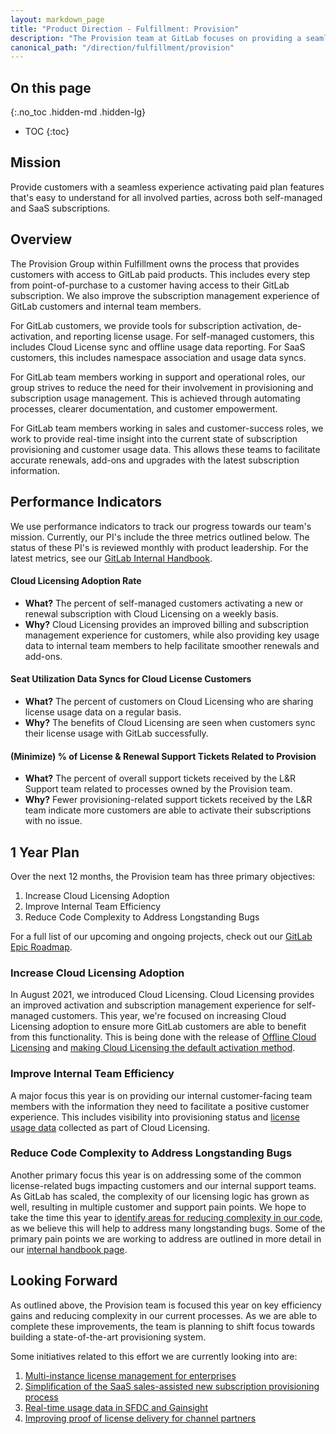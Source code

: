 ```yaml
---
layout: markdown_page
title: "Product Direction - Fulfillment: Provision"
description: "The Provision team at GitLab focuses on providing a seamless activation experience for customers."
canonical_path: "/direction/fulfillment/provision"
---
```

 
## On this page
{:.no_toc .hidden-md .hidden-lg}
 
- TOC
{:toc}

<link rel="stylesheet" type="text/css" href="/stylesheets/biztech.css" />
 
## Mission
Provide customers with a seamless experience activating paid plan features that's easy to understand for all involved parties, across both self-managed and SaaS subscriptions.

## Overview
The Provision Group within Fulfillment owns the process that provides customers with access to GitLab paid products. This includes every step from point-of-purchase to a customer having access to their GitLab subscription. We also improve the subscription management experience of GitLab customers and internal team members.

For GitLab customers, we provide tools for subscription activation, de-activation, and reporting license usage. For self-managed customers, this includes Cloud License sync and offline usage data reporting. For SaaS customers, this includes namespace association and usage data syncs. 
 
For GitLab team members working in support and operational roles, our group strives to reduce the need for their involvement in provisioning and subscription usage management. This is achieved through automating processes, clearer documentation, and customer empowerment.

For GitLab team members working in sales and customer-success roles, we work to provide real-time insight into the current state of subscription provisioning and customer usage data. This allows these teams to facilitate accurate renewals, add-ons and upgrades with the latest subscription information.

## Performance Indicators
We use performance indicators to track our progress towards our team's mission. Currently, our PI's include the three metrics outlined below. The status of these PI's is reviewed monthly with product leadership. For the latest metrics, see our [GitLab Internal Handbook](https://internal-handbook.gitlab.io/handbook/company/performance-indicators/product/fulfillment-section/).

#### Cloud Licensing Adoption Rate
* **What?** The percent of self-managed customers activating a new or renewal subscription with Cloud Licensing on a weekly basis.
* **Why?** Cloud Licensing provides an improved billing and subscription management experience for customers, while also providing key usage data to internal team members to help facilitate smoother renewals and add-ons.

#### Seat Utilization Data Syncs for Cloud License Customers
* **What?** The percent of customers on Cloud Licensing who are sharing license usage data on a regular basis.
* **Why?** The benefits of Cloud Licensing are seen when customers sync their license usage with GitLab successfully.

#### (Minimize) % of License & Renewal Support Tickets Related to Provision
* **What?** The percent of overall support tickets received by the L&R Support team related to processes owned by the Provision team. 
* **Why?** Fewer provisioning-related support tickets received by the L&R team indicate more customers are able to activate their subscriptions with no issue. 

## 1 Year Plan
Over the next 12 months, the Provision team has three primary objectives:

1. Increase Cloud Licensing Adoption
2. Improve Internal Team Efficiency
3. Reduce Code Complexity to Address Longstanding Bugs

For a full list of our upcoming and ongoing projects, check out our [GitLab Epic Roadmap](https://gitlab.com/groups/gitlab-org/-/roadmap?state=all&sort=start_date_asc&layout=QUARTERS&timeframe_range_type=THREE_YEARS&label_name%5B%5D=Fulfillment+Roadmap&label_name%5B%5D=group%3A%3Aprovision&progress=COUNT&show_progress=true&show_milestones=false&milestones_type=GROUP).

### Increase Cloud Licensing Adoption
In August 2021, we introduced Cloud Licensing. Cloud Licensing provides an improved activation and subscription management experience for self-managed customers. This year, we're focused on increasing Cloud Licensing adoption to ensure more GitLab customers are able to benefit from this functionality. This is being done with the release of [Offline Cloud Licensing](https://gitlab.com/groups/gitlab-org/-/epics/7095) and [making Cloud Licensing the default activation method](https://gitlab.com/groups/gitlab-org/-/epics/7550).
 
### Improve Internal Team Efficiency
A major focus this year is on providing our internal customer-facing team members with the information they need to facilitate a positive customer experience. This includes visibility into provisioning status and [license usage data](https://gitlab.com/groups/gitlab-org/-/epics/8133) collected as part of Cloud Licensing.

### Reduce Code Complexity to Address Longstanding Bugs
Another primary focus this year is on addressing some of the common license-related bugs impacting customers and our internal support teams. As GitLab has scaled, the complexity of our licensing logic has grown as well, resulting in multiple customer and support pain points. We hope to take the time this year to [identify areas for reducing complexity in our code](https://gitlab.com/groups/gitlab-org/-/epics/8129), as we believe this will help to address many longstanding bugs. Some of the primary pain points we are working to address are outlined in more detail in our [internal handbook page](https://internal-handbook.gitlab.io/handbook/product/fulfillment/licensingissues/).
 
## Looking Forward
As outlined above, the Provision team is focused this year on key efficiency gains and reducing complexity in our current processes. As we are able to complete these improvements, the team is planning to shift focus towards building a state-of-the-art provisioning system.

Some initiatives related to this effort we are currently looking into are:

1. [Multi-instance license management for enterprises](https://gitlab.com/groups/gitlab-org/-/epics/6467)
1. [Simplification of the SaaS sales-assisted new subscription provisioning process](https://gitlab.com/groups/gitlab-org/-/epics/5012)
1. [Real-time usage data in SFDC and Gainsight](https://gitlab.com/groups/gitlab-org/-/epics/8133)
1. [Improving proof of license delivery for channel partners](https://gitlab.com/groups/gitlab-org/-/epics/6404)

